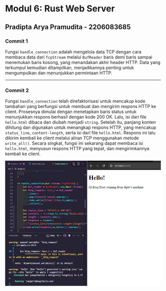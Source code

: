 # Modul 6: Rust Web Server

## Pradipta Arya Pramudita - 2206083685

### Commit 1

Fungsi `handle_connection` adalah mengelola data TCP dengan cara membaca data dari `TcpStream` melalui `BufReader` baris demi baris sampai menemukan baris kosong, yang menandakan akhir header HTTP. Data yang terkumpul kemudian ditampilkan, menjadikannya penting untuk mengumpulkan dan menunjukkan permintaan HTTP.

---

### Commit 2
Fungsi `handle_connection` telah direfaktorisasi untuk mencakup kode tambahan yang berfungsi untuk membuat dan mengirim respons HTTP ke client. Prosesnya dimulai dengan menetapkan baris status untuk menunjukkan respons berhasil dengan kode 200 OK. Lalu, isi dari file `hello.html` dibaca dan diubah menjadi `string`. Setelah itu, panjang konten dihitung dan digunakan untuk menangkap respons HTTP, yang mencakup `status_line`, `content-length`, serta isi dari file `hello.html`. Respons ini lalu dikirim kembali ke client melalui aliran TCP menggunakan metode `write_all()`. Secara singkat, fungsi ini sekarang dapat membaca isi `hello.html`, menyusun respons HTTP yang tepat, dan mengirimkannya kembali ke client.

![Commit 2 screen capture](/assets/images/commit2.png)